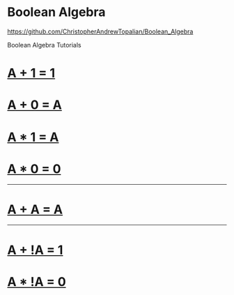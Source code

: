 # Boolean Algebra
https://github.com/ChristopherAndrewTopalian/Boolean_Algebra

Boolean Algebra Tutorials

# [A + 1 = 1](identity_law/a_plus_1_equals_1/a_plus_1_equals_1.png)

# [A + 0 = A](identity_law/a_plus_0_equals_a/a_plus_0_equals_a.png)

# [A * 1 = A](identity_law/a_times_1_equals_a/a_times_1_equals_a.png)

# [A * 0 = 0](identity_law/a_times_0_equals_0/a_times_0_equals_0.png)

---

# [A + A = A](idempotent_law/a_plus_a_equals_a/a_plus_a_equals_a.png)

---

# [A + !A = 1](complement_law/a_plus_not_a_equals_1/a_plus_not_a_equals_1.png)

# [A * !A = 0](complement_law/a_times_not_a_equals_zero/a_times_not_a_equals_zero.png)